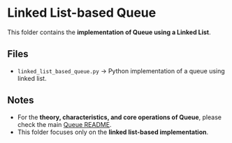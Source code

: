 # Linked List-based Queue

This folder contains the **implementation of Queue using a Linked List**.

## Files
- `linked_list_based_queue.py` → Python implementation of a queue using linked list.

## Notes
- For the **theory, characteristics, and core operations of Queue**, please check the main [Queue README](../09_Queue_Introduction/README.md).
- This folder focuses only on the **linked list-based implementation**.